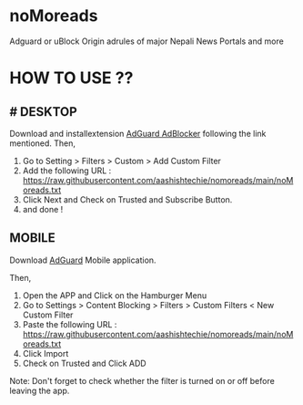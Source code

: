 # noMoreads
Adguard or uBlock Origin adrules of major Nepali News Portals and more

# HOW TO USE ??
## # DESKTOP 
Download and installextension [AdGuard AdBlocker](https://chrome.google.com/webstore/detail/adguard-adblocker/bgnkhhnnamicmpeenaelnjfhikgbkllg) following the link mentioned.
Then, 
1. Go to Setting > Filters > Custom > Add Custom Filter 
2. Add the following URL : https://raw.githubusercontent.com/aashishtechie/nomoreads/main/noMoreads.txt
3. Click Next and Check on Trusted and Subscribe Button.
4. and done !


## MOBILE
Download [AdGuard](https://download.adguard.com/d/18672/adguard.apk) Mobile application.

Then, 
1. Open the APP and Click on the Hamburger Menu
2. Go to Settings > Content Blocking > Filters > Custom Filters < New Custom Filter
3. Paste the following URL : https://raw.githubusercontent.com/aashishtechie/nomoreads/main/noMoreads.txt
4. Click Import
5. Check on Trusted and Click ADD

Note: Don't forget to check whether the filter is turned on or off before leaving the app.
